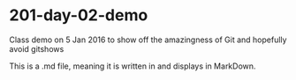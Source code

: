 # 201-day-02-demo
Class demo on 5 Jan 2016 to show off the amazingness of Git and hopefully avoid gitshows

This is a .md file, meaning it is written in and displays in MarkDown.
